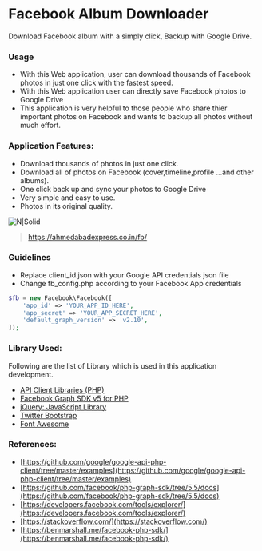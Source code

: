 # Facebook Album Downloader
Download Facebook album with a simply click, Backup with Google Drive.

### Usage
- With this Web application, user can download thousands of Facebook photos in just one click with the fastest speed.
- With this Web application user can directly save Facebook photos to Google Drive
- This application is very helpful to those people who share thier important photos on Facebook and wants to backup all photos without much effort.

### Application Features:
* Download thousands of photos in just one click.
* Download all of photos on Facebook (cover,timeline,profile ...and other albums).
* One click back up and sync your photos to Google Drive
* Very simple and easy to use.
* Photos in its original quality.

![N|Solid](https://s3-us-west-1.amazonaws.com/powr/common_images/livedemo.png)
> https://ahmedabadexpress.co.in/fb/

### Guidelines 
- Replace client_id.json with your Google API credentials json file
- Change fb_config.php according to your Facebook App credentials

```php
$fb = new Facebook\Facebook([
	'app_id' => 'YOUR_APP_ID_HERE',
	'app_secret' => 'YOUR_APP_SECRET_HERE',
	'default_graph_version' => 'v2.10',
]);
```
### Library Used:
Following are the list of Library which is used in this application development.

* [API Client Libraries (PHP)](https://developers.google.com/api-client-library/php/Google)
* [Facebook Graph SDK v5 for PHP](https://github.com/facebook/php-graph-sdk)
* [jQuery: JavaScript Library](https://jquery.com/)
* [Twitter Bootstrap](http://getbootstrap.com/)
* [Font Awesome](http://fontawesome.io/)

### References:

* [https://github.com/google/google-api-php-client/tree/master/examples](https://github.com/google/google-api-php-client/tree/master/examples)
* [https://github.com/facebook/php-graph-sdk/tree/5.5/docs](https://github.com/facebook/php-graph-sdk/tree/5.5/docs)
* [https://developers.facebook.com/tools/explorer/](https://developers.facebook.com/tools/explorer/)
* [https://stackoverflow.com/](https://stackoverflow.com/)
* [https://benmarshall.me/facebook-php-sdk/](https://benmarshall.me/facebook-php-sdk/)

